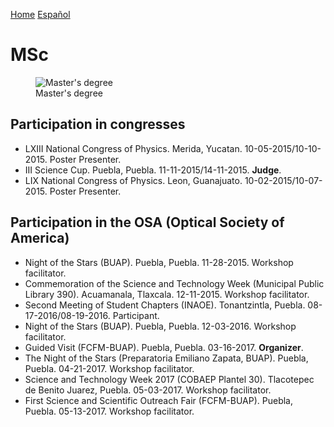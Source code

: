 [Home](index.md)
[Español](mscesp.md)
# MSc
<figure>
  <img
  src="https://imgur.com/NzEpYeZ.jpg"
  alt="Master's degree">
  <figcaption>Master's degree
  </figcaption>
</figure>

## Participation in congresses

- LXIII National Congress of Physics. Merida, Yucatan. 10-05-2015/10-10-2015. Poster Presenter.
- III Science Cup. Puebla, Puebla. 11-11-2015/14-11-2015. **Judge**.
- LIX National Congress of Physics. Leon, Guanajuato. 10-02-2015/10-07-2015. Poster Presenter.

## Participation in the OSA (Optical Society of America)

- Night of the Stars (BUAP). Puebla, Puebla. 11-28-2015. Workshop facilitator.
- Commemoration of the Science and Technology Week (Municipal Public Library 390). Acuamanala, Tlaxcala. 12-11-2015. Workshop facilitator.
- Second Meeting of Student Chapters (INAOE). Tonantzintla, Puebla. 08-17-2016/08-19-2016. Participant.
- Night of the Stars (BUAP). Puebla, Puebla. 12-03-2016. Workshop facilitator.
- Guided Visit (FCFM-BUAP). Puebla, Puebla. 03-16-2017. **Organizer**.
- The Night of the Stars (Preparatoria Emiliano Zapata, BUAP). Puebla, Puebla. 04-21-2017. Workshop facilitator.
- Science and Technology Week 2017 (COBAEP Plantel 30). Tlacotepec de Benito Juarez, Puebla. 05-03-2017. Workshop facilitator.
- First Science and Scientific Outreach Fair (FCFM-BUAP). Puebla, Puebla. 05-13-2017. Workshop facilitator.